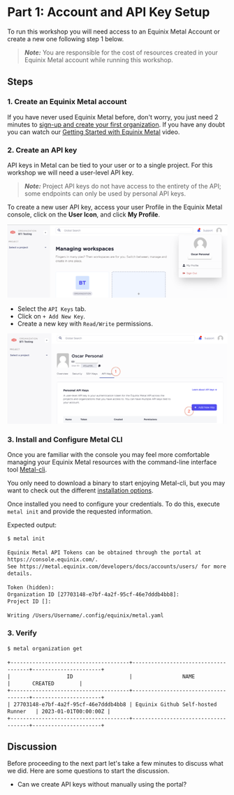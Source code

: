 # Part 1: Account and API Key Setup

To run this workshop you will need access to an Equinix Metal Account or create a new one following step 1 below.

> **_Note:_**  You are responsible for the cost of resources created in your Equinix Metal account while running this workshop.

## Steps

### 1. Create an Equinix Metal account

If you have never used Equinix Metal before, don't worry, you just need 2 minutes to [sign-up and create your first organization](https://console.equinix.com/sign-up). If you have any doubt you can watch our [Getting Started with Equinix Metal](https://www.youtube.com/watch?v=5Ax6fKBeg2U&t=153s) video.

### 2. Create an API key

API keys in Metal can be tied to your user or to a single project. For this workshop we will need a user-level API key.

> **_Note:_** Project API keys do not have access to the entirety of the API; some endpoints can only be used by personal API keys.

To create a new user API key, access your user Profile in the Equinix Metal console, click on the **User Icon**, and click **My Profile**.

![Equinix Console profile section screenshot](../images/profile-screenshot.png)

- Select the `API Keys` tab.
- Click on `+ Add New Key`.
- Create a new key with `Read/Write` permissions.

![Equinix Console API keys section screenshot](../images/profile-api-keys-screenshot.png)

### 3. Install and Configure Metal CLI

Once you are familiar with the console you may feel more comfortable managing your Equinix Metal resources with the command-line interface tool [Metal-cli](https://github.com/equinix/metal-cli).

You only need to download a binary to start enjoying Metal-cli, but you may want to check out the different [installation options](https://github.com/equinix/metal-cli/#installation).

Once installed you need to configure your credentials. To do this, execute `metal init` and provide the requested information.

Expected output:

```shell
$ metal init

Equinix Metal API Tokens can be obtained through the portal at https://console.equinix.com/.
See https://metal.equinix.com/developers/docs/accounts/users/ for more details.

Token (hidden): 
Organization ID [27703148-e7bf-4a2f-95cf-46e7dddb4bb8]: 
Project ID []: 

Writing /Users/Username/.config/equinix/metal.yaml
```

### 3. Verify

```shell
$ metal organization get

+--------------------------------------+-------------------------------------+----------------------+
|                  ID                  |                NAME                 |       CREATED        |
+--------------------------------------+-------------------------------------+----------------------+
| 27703148-e7bf-4a2f-95cf-46e7dddb4bb8 | Equinix Github Self-hosted Runner   | 2023-01-01T00:00:00Z |
+--------------------------------------+-------------------------------------+----------------------+
```

## Discussion

Before proceeding to the next part let's take a few minutes to discuss what we did. Here are some questions to start the discussion.

- Can we create API keys without manually using the portal?